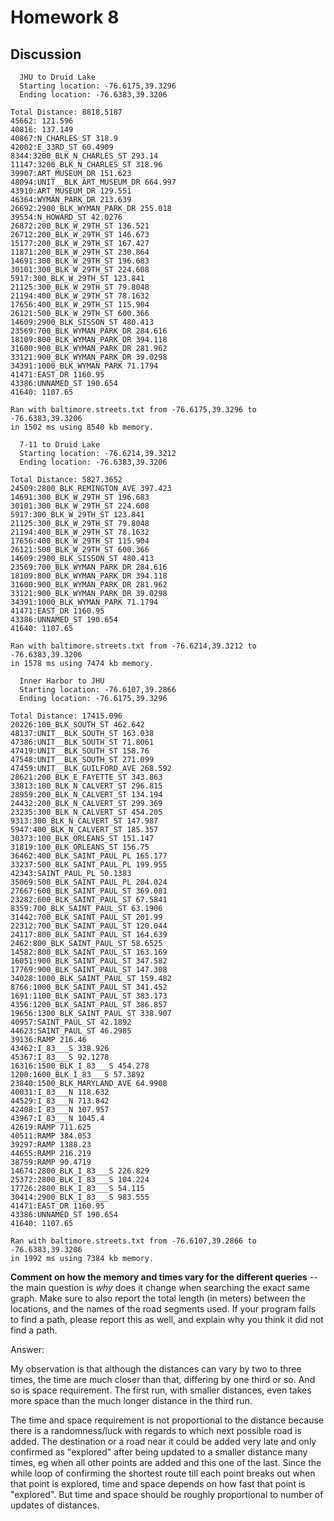 # Homework 8

## Discussion 

```
  JHU to Druid Lake
  Starting location: -76.6175,39.3296
  Ending location: -76.6383,39.3206

Total Distance: 8818.5187
45662: 121.596
40816: 137.149
40867:N_CHARLES_ST 318.9
42002:E_33RD_ST 60.4909
8344:3200_BLK_N_CHARLES_ST 293.14
11147:3200_BLK_N_CHARLES_ST 318.96
39907:ART_MUSEUM_DR 151.623
48094:UNIT__BLK_ART_MUSEUM_DR 664.997
43910:ART_MUSEUM_DR 129.551
46364:WYMAN_PARK_DR 213.639
26692:2900_BLK_WYMAN_PARK_DR 255.018
39554:N_HOWARD_ST 42.0276
26872:200_BLK_W_29TH_ST 136.521
26712:200_BLK_W_29TH_ST 146.673
15177:200_BLK_W_29TH_ST 167.427
11871:200_BLK_W_29TH_ST 230.864
14691:300_BLK_W_29TH_ST 196.683
30101:300_BLK_W_29TH_ST 224.608
5917:300_BLK_W_29TH_ST 123.841
21125:300_BLK_W_29TH_ST 79.8048
21194:400_BLK_W_29TH_ST 78.1632
17656:400_BLK_W_29TH_ST 115.904
26121:500_BLK_W_29TH_ST 600.366
14609:2900_BLK_SISSON_ST 480.413
23569:700_BLK_WYMAN_PARK_DR 284.616
18109:800_BLK_WYMAN_PARK_DR 394.118
31600:900_BLK_WYMAN_PARK_DR 281.962
33121:900_BLK_WYMAN_PARK_DR 39.0298
34391:1000_BLK_WYMAN_PARK 71.1794
41471:EAST_DR 1160.95
43386:UNNAMED_ST 190.654
41640: 1107.65

Ran with baltimore.streets.txt from -76.6175,39.3296 to -76.6383,39.3206 
in 1502 ms using 8540 kb memory.

  7-11 to Druid Lake
  Starting location: -76.6214,39.3212
  Ending location: -76.6383,39.3206

Total Distance: 5827.3652
24509:2800_BLK_REMINGTON_AVE 397.423
14691:300_BLK_W_29TH_ST 196.683
30101:300_BLK_W_29TH_ST 224.608
5917:300_BLK_W_29TH_ST 123.841
21125:300_BLK_W_29TH_ST 79.8048
21194:400_BLK_W_29TH_ST 78.1632
17656:400_BLK_W_29TH_ST 115.904
26121:500_BLK_W_29TH_ST 600.366
14609:2900_BLK_SISSON_ST 480.413
23569:700_BLK_WYMAN_PARK_DR 284.616
18109:800_BLK_WYMAN_PARK_DR 394.118
31600:900_BLK_WYMAN_PARK_DR 281.962
33121:900_BLK_WYMAN_PARK_DR 39.0298
34391:1000_BLK_WYMAN_PARK 71.1794
41471:EAST_DR 1160.95
43386:UNNAMED_ST 190.654
41640: 1107.65

Ran with baltimore.streets.txt from -76.6214,39.3212 to -76.6383,39.3206 
in 1578 ms using 7474 kb memory.

  Inner Harbor to JHU
  Starting location: -76.6107,39.2866
  Ending location: -76.6175,39.3296

Total Distance: 17415.096
20226:100_BLK_SOUTH_ST 462.642
48137:UNIT__BLK_SOUTH_ST 163.038
47386:UNIT__BLK_SOUTH_ST 71.8061
47419:UNIT__BLK_SOUTH_ST 158.76
47548:UNIT__BLK_SOUTH_ST 271.099
47459:UNIT__BLK_GUILFORD_AVE 268.592
28621:200_BLK_E_FAYETTE_ST 343.863
33813:100_BLK_N_CALVERT_ST 296.815
28959:200_BLK_N_CALVERT_ST 134.194
24432:200_BLK_N_CALVERT_ST 299.369
23235:300_BLK_N_CALVERT_ST 454.205
9313:300_BLK_N_CALVERT_ST 147.987
5947:400_BLK_N_CALVERT_ST 185.357
30373:100_BLK_ORLEANS_ST 151.147
31819:100_BLK_ORLEANS_ST 156.75
36462:400_BLK_SAINT_PAUL_PL 165.177
33237:500_BLK_SAINT_PAUL_PL 199.955
42343:SAINT_PAUL_PL 50.1383
35069:500_BLK_SAINT_PAUL_PL 204.024
27667:600_BLK_SAINT_PAUL_ST 369.081
23282:600_BLK_SAINT_PAUL_ST 67.5841
8359:700_BLK_SAINT_PAUL_ST 63.1906
31442:700_BLK_SAINT_PAUL_ST 201.99
22312:700_BLK_SAINT_PAUL_ST 120.044
24117:800_BLK_SAINT_PAUL_ST 164.639
2462:800_BLK_SAINT_PAUL_ST 58.6525
14582:800_BLK_SAINT_PAUL_ST 163.169
16051:900_BLK_SAINT_PAUL_ST 347.582
17769:900_BLK_SAINT_PAUL_ST 147.308
34028:1000_BLK_SAINT_PAUL_ST 159.482
8766:1000_BLK_SAINT_PAUL_ST 341.452
1691:1100_BLK_SAINT_PAUL_ST 383.173
4356:1200_BLK_SAINT_PAUL_ST 386.857
19656:1300_BLK_SAINT_PAUL_ST 338.907
40957:SAINT_PAUL_ST 42.1892
44623:SAINT_PAUL_ST 46.2985
39136:RAMP 216.46
43462:I_83___S 338.926
45367:I_83___S 92.1278
16316:1500_BLK_I_83___S 454.278
1200:1600_BLK_I_83___S 57.3892
23840:1500_BLK_MARYLAND_AVE 64.9908
40031:I_83___N 118.632
44529:I_83___N 713.842
42408:I_83___N 107.957
43967:I_83___N 1045.4
42619:RAMP 711.625
40511:RAMP 384.053
39297:RAMP 1388.23
44655:RAMP 216.219
38759:RAMP 90.4719
14674:2800_BLK_I_83___S 226.829
25372:2800_BLK_I_83___S 104.224
17726:2800_BLK_I_83___S 54.115
30414:2900_BLK_I_83___S 983.555
41471:EAST_DR 1160.95
43386:UNNAMED_ST 190.654
41640: 1107.65

Ran with baltimore.streets.txt from -76.6107,39.2866 to -76.6383,39.3206
in 1992 ms using 7384 kb memory.
```

**Comment on how the memory and times vary
for the different queries** -- the main question is *why* does it change
when searching the exact same graph.  Make sure to also report the
total length (in meters) between the locations, and the names of the
road segments used. If your program fails to find a path, please
report this as well, and explain why you think it did not find a path.


Answer:

My observation is that although the distances can vary by two to three times, 
the time are much closer than that, differing by one third or so. And so is space
requirement. The first run, with smaller distances, even takes more space than
the much longer distance in the third run.

The time and space requirement is not proportional to the distance because there
is a randomness/luck with regards to which next possible road is added. The destination
or a road near it could be added very late and only confirmed as "explored" after being
updated to a smaller distance many times, eg when all other points are added and
this one of the last. Since the while loop of confirming the shortest route till each
point breaks out when that point is explored, time and space depends on how fast that
point is "explored". But time and space should be roughly proportional to number of updates
of distances.